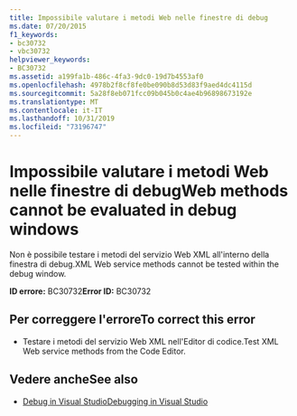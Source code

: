 ```yaml
---
title: Impossibile valutare i metodi Web nelle finestre di debug
ms.date: 07/20/2015
f1_keywords:
- bc30732
- vbc30732
helpviewer_keywords:
- BC30732
ms.assetid: a199fa1b-486c-4fa3-9dc0-19d7b4553af0
ms.openlocfilehash: 4978b2f8cf8fe0be090b8d53d83f9aed4dc4115d
ms.sourcegitcommit: 5a28f8eb071fcc09b045b0c4ae4b96898673192e
ms.translationtype: MT
ms.contentlocale: it-IT
ms.lasthandoff: 10/31/2019
ms.locfileid: "73196747"
---
```

# <a name="web-methods-cannot-be-evaluated-in-debug-windows"></a><span data-ttu-id="5225d-102">Impossibile valutare i metodi Web nelle finestre di debug</span><span class="sxs-lookup"><span data-stu-id="5225d-102">Web methods cannot be evaluated in debug windows</span></span>
<span data-ttu-id="5225d-103">Non è possibile testare i metodi del servizio Web XML all'interno della finestra di debug.</span><span class="sxs-lookup"><span data-stu-id="5225d-103">XML Web service methods cannot be tested within the debug window.</span></span>  
  
 <span data-ttu-id="5225d-104">**ID errore:** BC30732</span><span class="sxs-lookup"><span data-stu-id="5225d-104">**Error ID:** BC30732</span></span>  
  
## <a name="to-correct-this-error"></a><span data-ttu-id="5225d-105">Per correggere l'errore</span><span class="sxs-lookup"><span data-stu-id="5225d-105">To correct this error</span></span>  
  
- <span data-ttu-id="5225d-106">Testare i metodi del servizio Web XML nell'Editor di codice.</span><span class="sxs-lookup"><span data-stu-id="5225d-106">Test XML Web service methods from the Code Editor.</span></span>  
  
## <a name="see-also"></a><span data-ttu-id="5225d-107">Vedere anche</span><span class="sxs-lookup"><span data-stu-id="5225d-107">See also</span></span>

- [<span data-ttu-id="5225d-108">Debug in Visual Studio</span><span class="sxs-lookup"><span data-stu-id="5225d-108">Debugging in Visual Studio</span></span>](/visualstudio/debugger/debugger-feature-tour)

